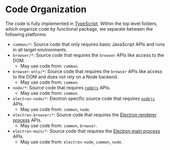 # Code Organization

The code is fully implemented in [TypeScript](https://github.com/microsoft/typescript). Within the top level folders, which organize code by functional package, we separate between the following platforms:

- `common/*`: Source code that only requires basic JavaScript APIs and runs in all target environments.
- `browser/*`: Source code that requires the `browser` APIs like access to the DOM.
  - May use code from: `common`.
- `browser-only/*`: Source code that requires the `browser` APIs like access to the DOM and does not rely on a Node backend.
  - May use code from: `common`.
- `node/*`: Source code that requires [`nodejs`](https://nodejs.org) APIs.
  - May use code from: `common`.
- `electron-node/*`: Electron specific source code that requires [`nodejs`](https://nodejs.org) APIs.
  - May use code from: `common`, `node`.
- `electron-browser/*`: Source code that requires the [Electron renderer process](https://github.com/atom/electron/tree/master/docs#modules-for-the-renderer-process-web-page) APIs.
  - May use code from: `common`, `browser`.
- `electron-main/*`: Source code that requires the [Electron main process](https://github.com/atom/electron/tree/master/docs#modules-for-the-main-process) APIs.
  - May use code from: `electron-node`, `common`, `node`.
